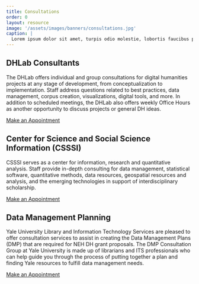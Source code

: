 ```yaml
---
title: Consultations
order: 0
layout: resource
image: '/assets/images/banners/consultations.jpg'
caption: |
  Lorem ipsum dolor sit amet, turpis odio molestie, lobortis faucibus pharetra et orci auctor, scelerisque sodales turpis ante congue velit eros, orci in, est pulvinar condimentum mi egestas.
---
```


<h2 class="subheading">DHLab Consultants</h2>
<p>The DHLab offers individual and group consultations for digital humanities projects at any stage of development, from conceptualization to implementation. Staff address questions related to best practices, data management, corpus creation, visualizations, digital tools, and more. In addition to scheduled meetings, the DHLab also offers weekly Office Hours as another opportunity to discuss projects or general DH ideas.</p>

<a href='#' class='color-button'>Make an Appointment</a>

<h2 class="subheading">Center for Science and Social Science Information (CSSSI)</h2>
<p>CSSSI serves as a center for information, research and quantitative analysis. Staff provide in-depth consulting for data management, statistical software, quantitative methods, data resources, geospatial resources and analysis, and the emerging technologies in support of interdisciplinary scholarship.</p>

<a href='#' class='color-button'>Make an Appointment</a>


<h2 class="subheading">Data Management Planning</h2>
<p>Yale University Library and Information Technology Services are pleased to offer consultation services to assist in creating the Data Management Plans (DMP) that are required for NEH DH grant proposals. The DMP Consultation Group at Yale University is made up of librarians and ITS professionals who can help guide you through the process of putting together a plan and finding Yale resources to fulfill data management needs.</p>

<a href='#' class='color-button'>Make an Appointment</a>